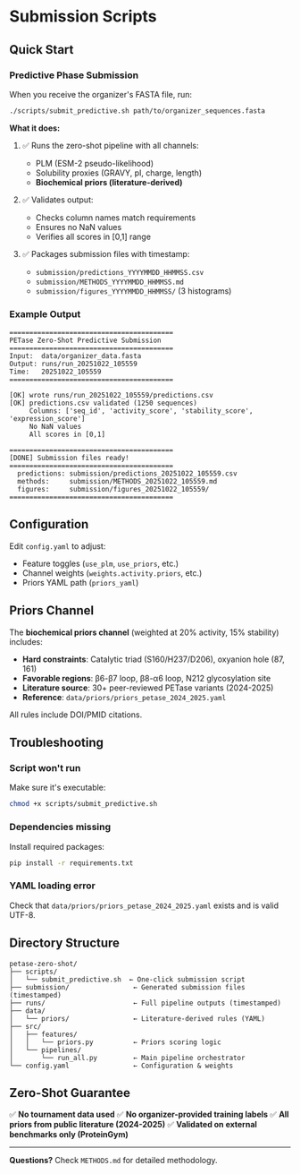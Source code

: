 # Submission Scripts

## Quick Start

### Predictive Phase Submission

When you receive the organizer's FASTA file, run:

```bash
./scripts/submit_predictive.sh path/to/organizer_sequences.fasta
```

**What it does:**

1. ✅ Runs the zero-shot pipeline with all channels:
   - PLM (ESM-2 pseudo-likelihood)
   - Solubility proxies (GRAVY, pI, charge, length)
   - **Biochemical priors (literature-derived)**

2. ✅ Validates output:
   - Checks column names match requirements
   - Ensures no NaN values
   - Verifies all scores in [0,1] range

3. ✅ Packages submission files with timestamp:
   - `submission/predictions_YYYYMMDD_HHMMSS.csv`
   - `submission/METHODS_YYYYMMDD_HHMMSS.md`
   - `submission/figures_YYYYMMDD_HHMMSS/` (3 histograms)

### Example Output

```
=========================================
PETase Zero-Shot Predictive Submission
=========================================
Input:  data/organizer_data.fasta
Output: runs/run_20251022_105559
Time:   20251022_105559
=========================================

[OK] wrote runs/run_20251022_105559/predictions.csv
[OK] predictions.csv validated (1250 sequences)
     Columns: ['seq_id', 'activity_score', 'stability_score', 'expression_score']
     No NaN values
     All scores in [0,1]

=========================================
[DONE] Submission files ready!
=========================================
  predictions: submission/predictions_20251022_105559.csv
  methods:     submission/METHODS_20251022_105559.md
  figures:     submission/figures_20251022_105559/
=========================================
```

## Configuration

Edit `config.yaml` to adjust:

- Feature toggles (`use_plm`, `use_priors`, etc.)
- Channel weights (`weights.activity.priors`, etc.)
- Priors YAML path (`priors_yaml`)

## Priors Channel

The **biochemical priors channel** (weighted at 20% activity, 15% stability) includes:

- **Hard constraints**: Catalytic triad (S160/H237/D206), oxyanion hole (87, 161)
- **Favorable regions**: β6-β7 loop, β8-α6 loop, N212 glycosylation site
- **Literature source**: 30+ peer-reviewed PETase variants (2024-2025)
- **Reference**: `data/priors/priors_petase_2024_2025.yaml`

All rules include DOI/PMID citations.

## Troubleshooting

### Script won't run

Make sure it's executable:
```bash
chmod +x scripts/submit_predictive.sh
```

### Dependencies missing

Install required packages:
```bash
pip install -r requirements.txt
```

### YAML loading error

Check that `data/priors/priors_petase_2024_2025.yaml` exists and is valid UTF-8.

## Directory Structure

```
petase-zero-shot/
├── scripts/
│   └── submit_predictive.sh  ← One-click submission script
├── submission/                ← Generated submission files (timestamped)
├── runs/                      ← Full pipeline outputs (timestamped)
├── data/
│   └── priors/                ← Literature-derived rules (YAML)
├── src/
│   ├── features/
│   │   └── priors.py          ← Priors scoring logic
│   └── pipelines/
│       └── run_all.py         ← Main pipeline orchestrator
└── config.yaml                ← Configuration & weights
```

## Zero-Shot Guarantee

✅ **No tournament data used**
✅ **No organizer-provided training labels**
✅ **All priors from public literature (2024-2025)**
✅ **Validated on external benchmarks only (ProteinGym)**

---

**Questions?** Check `METHODS.md` for detailed methodology.

